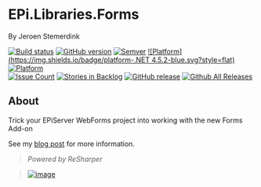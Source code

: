 ﻿# EPi.Libraries.Forms

By Jeroen Stemerdink

[![Build status](https://ci.appveyor.com/api/projects/status/r5h3mtrctex9pi9k?svg=true)](https://ci.appveyor.com/project/jstemerdink/epi-libraries-forms)
[![GitHub version](https://badge.fury.io/gh/jstemerdink%2FEPi.Libraries.Forms.svg)](http://badge.fury.io/gh/jstemerdink%2FEPi.Libraries.Forms)
[![Semver](http://img.shields.io/SemVer/2.0.0.png)](http://semver.org/spec/v2.0.0.html)
[![Platform](https://img.shields.io/badge/platform-.NET 4.5.2-blue.svg?style=flat)](https://msdn.microsoft.com/en-us/library/w0x726c2%28v=vs.110%29.aspx)
[![Platform](https://img.shields.io/badge/EPiServer-%209.7.0-orange.svg?style=flat)](http://world.episerver.com/cms/)  
[![Issue Count](https://codeclimate.com/github/jstemerdink/EPi.Libraries.Forms/badges/issue_count.svg)](https://codeclimate.com/github/jstemerdink/EPi.Libraries.Forms)
[![Stories in Backlog](https://badge.waffle.io/jstemerdink/EPi.Libraries.Forms.svg?label=enhancement&title=Backlog)](http://waffle.io/jstemerdink/EPi.Libraries.Forms)
[![GitHub release](https://img.shields.io/github/release/jstemerdink/EPi.Libraries.Forms.svg?maxAge=2592000)](https://github.com/jstemerdink/EPi.Libraries.Forms/releases)
[![Github All Releases](https://img.shields.io/github/downloads/jstemerdink/EPi.Libraries.Forms/total.svg?maxAge=2592000)](https://github.com/jstemerdink/EPi.Libraries.Forms/releases)

## About
Trick your EPiServer WebForms project into working with the new Forms Add-on

See my [blog post](https://jstemerdink.wordpress.com/2016/08/18/forms-and-webforms-pt3/) for more information.


> *Powered by ReSharper*

> [![image](http://resources.jetbrains.com/assets/media/open-graph/jetbrains_250x250.png)](http://jetbrains.com)

